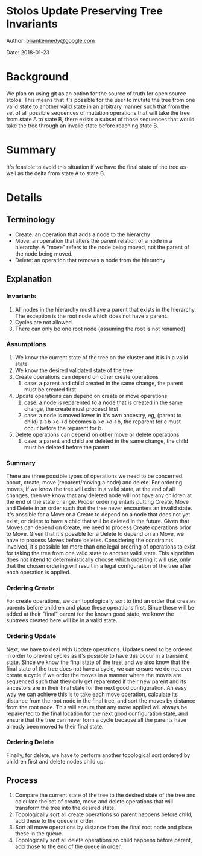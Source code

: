 
# Stolos Update Preserving Tree Invariants

Author: briankennedy@google.com

Date: 2018-01-23


# Background

We plan on using git as an option for the source of truth for open source stolos. This means that it's possible for the user to mutate the tree from one valid state to another valid state in an arbitrary manner such that from the set of all possible sequences of mutation operations that will take the tree from state A to state B, there exists a subset of those sequences that would take the tree through an invalid state before reaching state B.


# Summary

It's feasible to avoid this situation if we have the final state of the tree as well as the delta from state A to state B.


# Details


## Terminology



*   Create: an operation that adds a node to the hierarchy
*   Move: an operation that alters the parent relation of a node in a hierarchy. A "move" refers to the node being moved, not the parent of the node being moved.
*   Delete: an operation that removes a node from the hierarchy


## Explanation


### Invariants



1.  All nodes in the hierarchy must have a parent that exists in the hierarchy. The exception is the root node which does not have a parent.
1.  Cycles are not allowed.
1.  There can only be one root node (assuming the root is not renamed)

### Assumptions



1.  We know the current state of the tree on the cluster and it is in a valid state
1.  We know the desired validated state of the tree
1.  Create operations can depend on other create operations
    1.  case: a parent and child created in the same change, the parent must be created first
1.  Update operations can depend on create or move operations
    1.  case: a node is reparented to a node that is created in the same change, the create must proceed first
    1.  case: a node is moved lower in it's own ancestry, eg, (parent to child) a->b->c->d becomes a->c->d->b, the reparent for c must occur before the reparent for b.
1.  Delete operations can depend on other move or delete operations
    1.  case: a parent and child are deleted in the same change, the child must be deleted before the parent


### Summary

There are three possible types of operations we need to be concerned about, create, move (reparent/moving a node) and delete. For ordering moves, if we know the tree will exist in a valid state, at the end of all changes, then we know that any deleted node will not have any children at the end of the state change. Proper ordering entails putting Create, Move and Delete in an order such that the tree never encounters an invalid state. It's possible for a Move or a Create to depend on a node that does not yet exist, or delete to have a child that will be deleted in the future. Given that Moves can depend on Create, we need to process Create operations prior to Move. Given that it's possible for a Delete to depend on an Move, we have to process Moves before deletes. Considering the constraints involved, it's possible for more than one legal ordering of operations to exist for taking the tree from one valid state to another valid state. This algorithm does not intend to deterministically choose which ordering it will use, only that the chosen ordering will result in a legal configuration of the tree after each operation is applied.


### Ordering Create

For create operations, we can topologically sort to find an order that creates parents before children and place these operations first. Since these will be added at their "final" parent for the known good state, we know the subtrees created here will be in a valid state.


### Ordering Update

Next, we have to deal with Update operations. Updates need to be ordered in order to prevent cycles as it's possible to have this occur in a transient state. Since we know the final state of the tree, and we also know that the final state of the tree does not have a cycle, we can ensure we do not ever create a cycle if we order the moves in a manner where the moves are sequenced such that they only get reparented if their new parent and its ancestors are in their final state for the next good configuration. An easy way we can achieve this is to take each move operation, calculate its distance from the root node in the final tree, and sort the moves by distance from the root node. This will ensure that any move applied will always be reparented to the final location for the next good configuration state, and ensure that the tree can never form a cycle because all the parents have already been moved to their final state.


### Ordering Delete

Finally, for delete, we have to perform another topological sort ordered by children first and delete nodes child up.


## Process



1.  Compare the current state of the tree to the desired state of the tree and calculate the set of create, move and delete operations that will transform the tree into the desired state.
1.  Topologically sort all create operations so parent happens before child, add these to the queue in order
1.  Sort all move operations by distance from the final root node and place these in the queue.
1.  Topologically sort all delete operations so child happens before parent, add those to the end of the queue in order.
